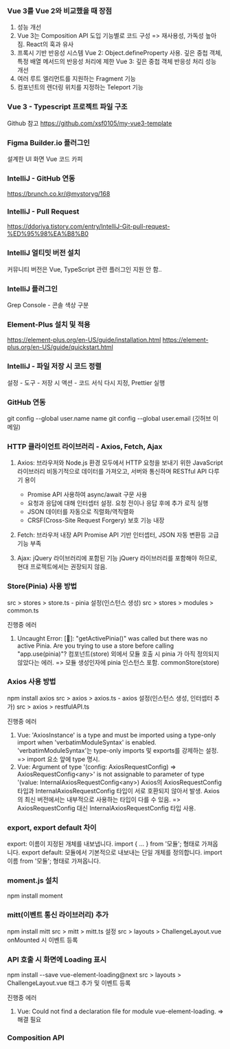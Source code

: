 ### Vue 3를 Vue 2와 비교했을 때 장점
1. 성능 개선
2. Vue 3는 Composition API 도입
   기능별로 코드 구성 => 재사용성, 가독성 높아짐. React의 훅과 유사
3. 프록시 기반 반응성 시스템
   Vue 2: Object.defineProperty 사용. 깊은 중첩 객체, 특정 배열 메서드의 반응성 처리에 제한
   Vue 3: 깊은 중첩 객체 반응성 처리 성능 개선
4. 여러 루트 엘리먼트를 지원하는 Fragment 기능
5. 컴포넌트의 렌더링 위치를 지정하는 Teleport 기능

### Vue 3 - Typescript 프로젝트 파일 구조
Github 참고
https://github.com/xsf0105/my-vue3-template

### Figma Builder.io 플러그인
설계한 UI 화면 Vue 코드 카피

### IntelliJ - GitHub 연동
https://brunch.co.kr/@mystoryg/168

### IntelliJ - Pull Request
https://ddoriya.tistory.com/entry/IntelliJ-Git-pull-request-%ED%95%98%EA%B8%B0

### IntelliJ 얼티밋 버전 설치
커뮤니티 버전은 Vue, TypeScript 관련 플러그인 지원 안 함..

### IntelliJ 플러그인
Grep Console - 콘솔 색상 구분

### Element-Plus 설치 및 적용
https://element-plus.org/en-US/guide/installation.html
https://element-plus.org/en-US/guide/quickstart.html

### IntelliJ - 파일 저장 시 코드 정렬
설정 - 도구 - 저장 시 액션 - 코드 서식 다시 지정, Prettier 실행

### GitHub 연동
git config --global user.name name
git config --global user.email (깃허브 이메일)

### HTTP 클라이언트 라이브러리 - Axios, Fetch, Ajax
1. Axios: 브라우저와 Node.js 환경 모두에서 HTTP 요청을 보내기 위한 JavaScript 라이브러리
   비동기적으로 데이터를 가져오고, 서버와 통신하며 RESTful API 다루기 용이

   - Promise API 사용하여 async/await 구문 사용
   - 요청과 응답에 대해 인터셉터 설정. 요청 전이나 응답 후에 추가 로직 실행
   - JSON 데이터를 자동으로 직렬화/역직렬화
   - CRSF(Cross-Site Request Forgery) 보호 기능 내장

2. Fetch: 브라우저 내장 API
   Promise API 기반
   인터셉터, JSON 자동 변환등 고급 기능 부족

3. Ajax: jQuery 라이브러리에 포함된 기능
   jQuery 라이브러리를 포함해야 하므로, 현대 프로젝트에서는 권장되지 않음.

### Store(Pinia) 사용 방법
src > stores > store.ts - pinia 설정(인스턴스 생성)
src > stores > modules > common.ts

진행중 에러
1. Uncaught Error: [🍍]: "getActivePinia()" was called but there was no active Pinia. Are you trying to use a store
   before
   calling "app.use(pinia)"?
   컴포넌트(store) 외에서 모듈 호출 시 pinia 가 아직 정의되지 않았다는 에러.
   => 모듈 생성인자에 pinia 인스턴스 포함. commonStore(store)

### Axios 사용 방법
npm install axios
src > axios > axios.ts - axios 설정(인스턴스 생성, 인터셉터 추가)
src > axios > restfulAPI.ts

진행중 에러
1. Vue: 'AxiosInstance' is a type and must be imported using a type-only import when 'verbatimModuleSyntax' is enabled.
   'verbatimModuleSyntax'는 type-only imports 및 exports를 강제하는 설정.
   => import 요소 앞에 type 명시.
2. Vue: Argument of type '(config: AxiosRequestConfig) =&gt; AxiosRequestConfig&lt;any&gt;' is not assignable to
   parameter of type '(value: InternalAxiosRequestConfig&lt;any&gt;)
   Axios의 AxiosRequestConfig 타입과 InternalAxiosRequestConfig 타입이 서로 호환되지 않아서 발생.
   Axios의 최신 버전에서는 내부적으로 사용하는 타입이 다를 수 있음.
   => AxiosRequestConfig 대신 InternalAxiosRequestConfig 타입 사용.

### export, export default 차이
export: 이름이 지정된 개체를 내보냅니다. import { ... } from '모듈'; 형태로 가져옵니다.
export default: 모듈에서 기본적으로 내보내는 단일 개체를 정의합니다. import 이름 from '모듈'; 형태로 가져옵니다.

### moment.js 설치
npm install moment

### mitt(이벤트 통신 라이브러리) 추가
npm install mitt
src > mitt > mitt.ts 설정
src > layouts > ChallengeLayout.vue onMounted 시 이벤트 등록

### API 호출 시 화면에 Loading 표시
npm install --save vue-element-loading@next
src > layouts > ChallengeLayout.vue 태그 추가 및 이벤트 등록

진행중 에러
1. Vue: Could not find a declaration file for module vue-element-loading.
   => 해결 필요

### Composition API